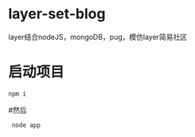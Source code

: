 # layer-set-blog
layer结合nodeJS，mongoDB，pug，模仿layer简易社区


# 启动项目
```js
npm i    
```
#然后
```js
 node app
```
